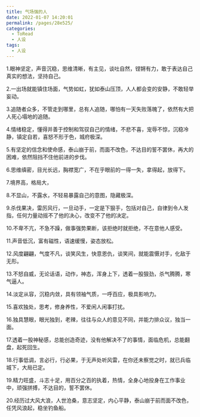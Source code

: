 ```yaml
---
title: 气场强的人
date: 2022-01-07 14:20:01
permalink: /pages/28e525/
categories:
  - ToRead
  - 人设
tags:
  - 人设
---
```





1.眼神坚定，声音沉稳，思维清晰，有主见，谈吐自然，铿锵有力，敢于表达自己真实的想法，坚持自己。

2.一出场就能镇住场面，气势如虹，犹如泰山压顶，人人都会变的安静，不敢轻举妄动。

3.追随者众多，不管走到哪里，总有人追随，哪怕有一天失败落魄了，依然有大把人死心塌地的追随。

4.情绪稳定，懂得并善于控制和驾驭自己的情绪，不悲不喜，宠辱不惊，沉稳冷静，镇定自若，喜怒不形于色，城府极深。

5.有坚定的信念和使命感，泰山崩于前，而面不改色，不达目的誓不罢休，再大的困难，依然阻挡不住他前进的步伐。

6.思维缜密，目光长远，胸襟宽广，不在乎眼前的一得一失，拿得起，放得下。

7.境界高，格局大，

8.不显山，不露水，不轻易暴露自己的意图，隐藏极深。

9.杀伐果决，雷厉风行，一旦动手，一定是下狠手，包括对自己，自律到令人发指，任何力量动摇不了他的决心，改变不了他的决定。

10.不卑不亢，不急不躁，做事强势果断，该拒绝时就拒绝，不在意他人感受。

11.声音低沉，富有磁性，语速缓慢，姿态放松。

12.风度翩翩，气度不凡，谈笑风生，快意恩仇，谈笑间，就能震慑对手，化敌于无形。

13.不怒自威，无论话语，动作，神态，浑身上下，透着一股狠劲，杀气腾腾，寒气逼人。

14.淡定从容，沉稳内敛，具有领袖气质，一呼百应，极具影响力。

15.喜欢独处，思考，修身养性，不爱闲人闲事打扰。

16.独具慧眼，眼光独到，老辣，往往与众人的意见不同，并能力排众议，独当一面。

17.透着一股神秘感，总能创造奇迹，没有他解决不了的事情，面临危机，总能翻盘，起死回生。

18.行事低调，言必行，行必果，于无声处听风雷，在你还未察觉之时，就已兵临城下，大局已定。

19.精力旺盛，斗志十足，用百分之百的执着，热情，全身心地投身在工作事业中，顽强拼搏，不达目的，誓不罢休。

20.经历过大风大浪，人世沧桑，意志坚定，内心平静，泰山崩于前而面不改色，任凭风浪起，稳坐钓鱼船。